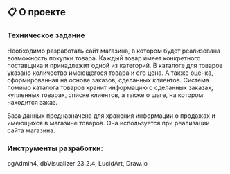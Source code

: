 ## 📋 О проекте  
### Техническое задание
Необходимо разработать сайт магазина, в котором будет реализована возможность покупки товара. Каждый товар имеет конкретного поставщика и принадлежит одной из категорий. В каталоге для товаров указано количество имеющегося товара и его цена. А также оценка, сформированная на основе заказов, сделанных клиентов. Система помимо каталога товаров хранит информацию о сделанных заказах, купленных товарах, списке клиентов, а также о шаге, на котором находится заказ. 

База данных предназначена для хранения информации о продажах и имеющихся в магазине товаров. Она используется при реализации сайта магазина. 

### Инструменты разработки: 
pgAdmin4, dbVisualizer 23.2.4, LucidArt, Draw.io
